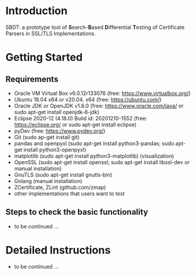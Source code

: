 # Introduction
SBDT: a prototype tool of **S**earch-**B**ased **D**ifferential **T**esting of Certificate Parsers in SSL/TLS Implementations.

# Getting Started
## Requirements
+ Oracle VM Virtual Box v6.0.12r133076 (free: https://www.virtualbox.org/)
+ Ubuntu 18.04 x64 or v20.04. x64 (free: https://ubuntu.com/)
+ Oracle JDK or OpenJDK v1.8.0 (free: https://www.oracle.com/java/ or sudo apt-get install openjdk-8-jdk) 
+ Eclipse 2020-12 (4.18.0) Build id: 20201210-1552 (free: https://eclipse.org/ or sudo apt-get install eclipse)
+ pyDev (free: https://www.pydev.org/)
+ Git (sudo ap-get install git)
+ pandas and openpyxl (sudo apt-get install python3-pandas; sudo apt-get install python3-openpyxl) 
+ matplotlib (sudo apt-get install python3-matplotlib) (visualization)
+ OpenSSL (sudo apt-get install openssl; sudo apt-get install libssl-dev or manual installation)
+ GnuTLS (sudo apt-get install gnutls-bin)
+ Golang (manual installation)
+ ZCertificate, ZLint (github.com/zmap)
+ other implementations that users want to test

## Steps to check the basic functionality 
+ to be continued ...

# Detailed Instructions
+ to be continued ...
